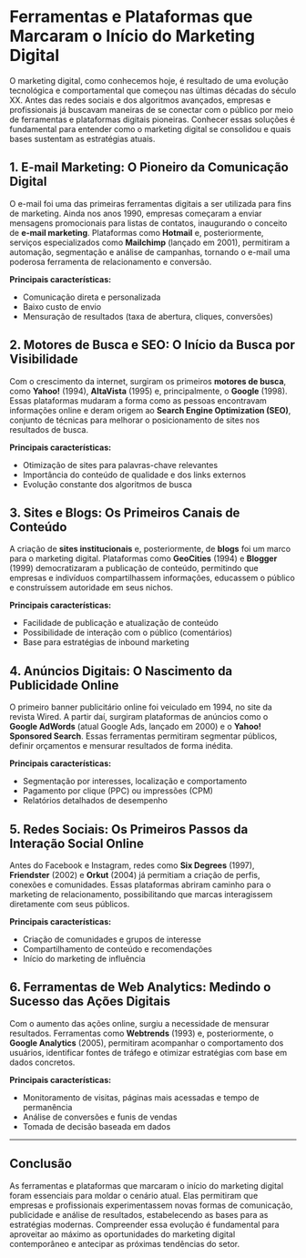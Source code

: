 # Ferramentas e Plataformas que Marcaram o Início do Marketing Digital

O marketing digital, como conhecemos hoje, é resultado de uma evolução tecnológica e comportamental que começou nas últimas décadas do século XX. Antes das redes sociais e dos algoritmos avançados, empresas e profissionais já buscavam maneiras de se conectar com o público por meio de ferramentas e plataformas digitais pioneiras. Conhecer essas soluções é fundamental para entender como o marketing digital se consolidou e quais bases sustentam as estratégias atuais.

## 1. E-mail Marketing: O Pioneiro da Comunicação Digital

O e-mail foi uma das primeiras ferramentas digitais a ser utilizada para fins de marketing. Ainda nos anos 1990, empresas começaram a enviar mensagens promocionais para listas de contatos, inaugurando o conceito de **e-mail marketing**. Plataformas como **Hotmail** e, posteriormente, serviços especializados como **Mailchimp** (lançado em 2001), permitiram a automação, segmentação e análise de campanhas, tornando o e-mail uma poderosa ferramenta de relacionamento e conversão.

**Principais características:**
- Comunicação direta e personalizada
- Baixo custo de envio
- Mensuração de resultados (taxa de abertura, cliques, conversões)

## 2. Motores de Busca e SEO: O Início da Busca por Visibilidade

Com o crescimento da internet, surgiram os primeiros **motores de busca**, como **Yahoo!** (1994), **AltaVista** (1995) e, principalmente, o **Google** (1998). Essas plataformas mudaram a forma como as pessoas encontravam informações online e deram origem ao **Search Engine Optimization (SEO)**, conjunto de técnicas para melhorar o posicionamento de sites nos resultados de busca.

**Principais características:**
- Otimização de sites para palavras-chave relevantes
- Importância do conteúdo de qualidade e dos links externos
- Evolução constante dos algoritmos de busca

## 3. Sites e Blogs: Os Primeiros Canais de Conteúdo

A criação de **sites institucionais** e, posteriormente, de **blogs** foi um marco para o marketing digital. Plataformas como **GeoCities** (1994) e **Blogger** (1999) democratizaram a publicação de conteúdo, permitindo que empresas e indivíduos compartilhassem informações, educassem o público e construíssem autoridade em seus nichos.

**Principais características:**
- Facilidade de publicação e atualização de conteúdo
- Possibilidade de interação com o público (comentários)
- Base para estratégias de inbound marketing

## 4. Anúncios Digitais: O Nascimento da Publicidade Online

O primeiro banner publicitário online foi veiculado em 1994, no site da revista Wired. A partir daí, surgiram plataformas de anúncios como o **Google AdWords** (atual Google Ads, lançado em 2000) e o **Yahoo! Sponsored Search**. Essas ferramentas permitiram segmentar públicos, definir orçamentos e mensurar resultados de forma inédita.

**Principais características:**
- Segmentação por interesses, localização e comportamento
- Pagamento por clique (PPC) ou impressões (CPM)
- Relatórios detalhados de desempenho

## 5. Redes Sociais: Os Primeiros Passos da Interação Social Online

Antes do Facebook e Instagram, redes como **Six Degrees** (1997), **Friendster** (2002) e **Orkut** (2004) já permitiam a criação de perfis, conexões e comunidades. Essas plataformas abriram caminho para o marketing de relacionamento, possibilitando que marcas interagissem diretamente com seus públicos.

**Principais características:**
- Criação de comunidades e grupos de interesse
- Compartilhamento de conteúdo e recomendações
- Início do marketing de influência

## 6. Ferramentas de Web Analytics: Medindo o Sucesso das Ações Digitais

Com o aumento das ações online, surgiu a necessidade de mensurar resultados. Ferramentas como **Webtrends** (1993) e, posteriormente, o **Google Analytics** (2005), permitiram acompanhar o comportamento dos usuários, identificar fontes de tráfego e otimizar estratégias com base em dados concretos.

**Principais características:**
- Monitoramento de visitas, páginas mais acessadas e tempo de permanência
- Análise de conversões e funis de vendas
- Tomada de decisão baseada em dados

---

## Conclusão

As ferramentas e plataformas que marcaram o início do marketing digital foram essenciais para moldar o cenário atual. Elas permitiram que empresas e profissionais experimentassem novas formas de comunicação, publicidade e análise de resultados, estabelecendo as bases para as estratégias modernas. Compreender essa evolução é fundamental para aproveitar ao máximo as oportunidades do marketing digital contemporâneo e antecipar as próximas tendências do setor.